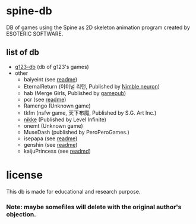 # spine-db
DB of games using the Spine as 2D skeleton animation program created by ESOTERIC SOFTWARE.

## list of db
- [g123-db](https://github.com/jomin398/g123-db) (db of g123's games)
- other
    - baiyeint (see [readme](./other/baiyeint/readme.md))
    - EternalReturn (이터널 리턴, Published by [Nimble neuron](https://nimbleneuron.com/ko/))
    - hab (Merge Girls, Published by [gamepub](http://gamepub.co.kr/))
    - pcr (see [readme](./other/pcr/readme.md))
    - Ramengo (Unknown game)
    - tkfm (nsfw game, 天下布魔, Published by S.G. Art Inc.)
    - [nikke](https://github.com/Nikke-db/Nikke-db.github.io) (Published by Level Infinite)
    - onemt (Unknown game)
    - MuseDash (published by PeroPeroGames.)
    - isepapa (see [readme](./other/isepapa/readme.md))
    - genshin (see [readme](./other/genshin/readme.md))
    - kaijuPrincess (see [readmd](./other/kaijuPrincess/readme.md))

# license
This db is made for educational and research purpose.
### Note: maybe somefiles will delete with the original author's objection.